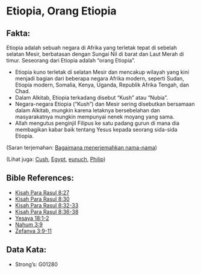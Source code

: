 # Etiopia, Orang Etiopia

## Fakta:

Etiopia adalah sebuah negara di Afrika yang terletak tepat di sebelah selatan Mesir, berbatasan dengan Sungai Nil di barat dan Laut Merah di timur. Seseorang dari Etiopia adalah “orang Etiopia”.

* Etiopia kuno terletak di selatan Mesir dan mencakup wilayah yang kini menjadi bagian dari beberapa negara Afrika modern, seperti Sudan, Etiopia modern, Somalia, Kenya, Uganda, Republik Afrika Tengah, dan Chad.
* Dalam Alkitab, Etiopia terkadang disebut “Kush” atau “Nubia”.
* Negara-negara Etiopia (“Kush”) dan Mesir sering disebutkan bersamaan dalam Alkitab, mungkin karena letaknya bersebelahan dan masyarakatnya mungkin mempunyai nenek moyang yang sama.
* Allah mengutus penginjil Filipus ke satu padang gurun di mana dia membagikan kabar baik tentang Yesus kepada seorang sida-sida Etiopia.

(Saran terjemahan: [Bagaimana menerjemahkan nama-nama](rc://en/ta/man/translate/translate-names))

(Lihat juga: [Cush](../names/cush.md), [Egypt](../names/egypt.md), [eunuch](../kt/eunuch.md), [Philip](../names/philip.md))

## Bible References:

* [Kisah Para Rasul 8:27](rc://en/tn/help/act/08/27)
* [Kisah Para Rasul 8:30](rc://en/tn/help/act/08/30)
* [Kisah Para Rasul 8:32-33](rc://en/tn/help/act/08/32)
* [Kisah Para Rasul 8:36-38](rc://en/tn/help/act/08/36)
* [Yesaya 18:1-2](rc://en/tn/help/isa/18/01)
* [Nahum 3:9](rc://en/tn/help/nam/03/09)
* [Zefanya 3:9-11](rc://en/tn/help/zep/03/09)

## Data Kata:

* Strong’s: G01280

